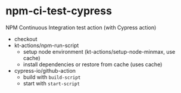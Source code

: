 # npm-ci-test-cypress

NPM Continuous Integration test action (with Cypress action)

- checkout
- kt-actions/npm-run-script
  - setup node environment (kt-actions/setup-node-minmax, use cache)
  - install dependencies or restore from cache (uses cache)
- cypress-io/github-action
  - build with `build-script`
  - start with `start-script`
